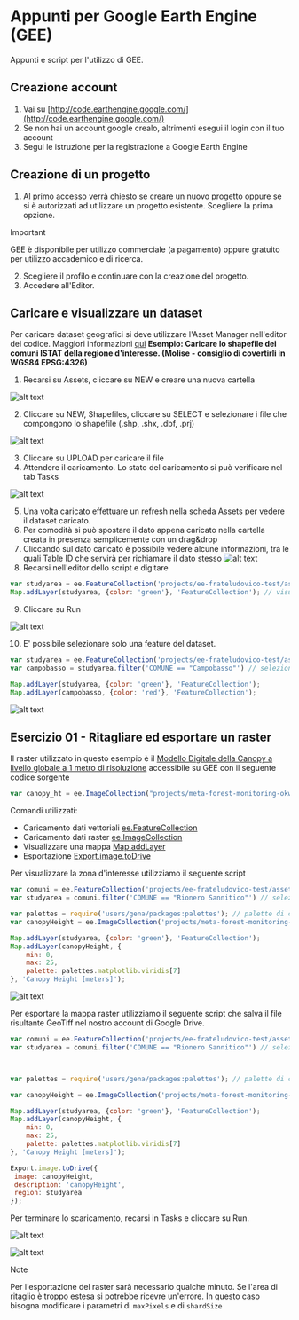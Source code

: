 # Appunti per Google Earth Engine (GEE)
Appunti e script per l'utilizzo di GEE.

## Creazione account
1. Vai su [http://code.earthengine.google.com/](http://code.earthengine.google.com/)
2. Se non hai un account google crealo, altrimenti esegui il login con il tuo account
3. Segui le istruzione per la registrazione a Google Earth Engine


## Creazione di un progetto
1. Al primo accesso verrà chiesto se creare un nuovo progetto oppure se si è autorizzati ad utilizzare un progetto esistente. Scegliere la prima opzione.
> [!IMPORTANT]  
> GEE è disponibile per utilizzo commerciale (a pagamento) oppure gratuito per utilizzo accademico e di ricerca.
2. Scegliere il profilo e continuare con la creazione del progetto.
3. Accedere all'Editor.


## Caricare e visualizzare un dataset
Per caricare dataset geografici si deve utilizzare l'Asset Manager nell'editor del codice. Maggiori informazioni [qui](https://developers.google.com/earth-engine/guides/asset_manager)
**Esempio: Caricare lo shapefile dei comuni ISTAT della regione d'interesse. (Molise - consiglio di covertirli in WGS84 EPSG:4326)**
1. Recarsi su Assets, cliccare su NEW e creare una nuova cartella

![alt text](https://github.com/ludovico85/GIS-RESOURCES/blob/master/GEE/img/img1.png?raw=true)

2. Cliccare su NEW, Shapefiles, cliccare su SELECT e selezionare i file che compongono lo shapefile (.shp, .shx, .dbf, .prj)

![alt text](https://github.com/ludovico85/GIS-RESOURCES/blob/master/GEE/img/img2.png?raw=true)

3. Cliccare su UPLOAD per caricare il file
4. Attendere il caricamento. Lo stato del caricamento si può verificare nel tab Tasks

![alt text](https://github.com/ludovico85/GIS-RESOURCES/blob/master/GEE/img/img3.png?raw=true)

5. Una volta caricato effettuare un refresh nella scheda Assets per vedere il dataset caricato.
6. Per comodità si può spostare il dato appena caricato nella cartella creata in presenza semplicemente con un drag&drop
7. Cliccando sul dato caricato è possibile vedere alcune informazioni, tra le quali Table ID che servirà per richiamare il dato stesso
![alt text](https://github.com/ludovico85/GIS-RESOURCES/blob/master/GEE/img/img4.png?raw=true)
8. Recarsi nell'editor dello script e digitare
```javascript
var studyarea = ee.FeatureCollection('projects/ee-frateludovico-test/assets/dataset/molise') // Assegna il dato alla variabile studyarea
Map.addLayer(studyarea, {color: 'green'}, 'FeatureCollection'); // visualizza il dato
```
9. Cliccare su Run

![alt text](https://github.com/ludovico85/GIS-RESOURCES/blob/master/GEE/img/img5.png?raw=true)

10. E' possibile selezionare solo una feature del dataset.
```javascript
var studyarea = ee.FeatureCollection('projects/ee-frateludovico-test/assets/dataset/molise') // Assegna il dato alla variabile studyarea
var campobasso = studyarea.filter('COMUNE == "Campobasso"') // selezione

Map.addLayer(studyarea, {color: 'green'}, 'FeatureCollection');
Map.addLayer(campobasso, {color: 'red'}, 'FeatureCollection');
```
![alt text](https://github.com/ludovico85/GIS-RESOURCES/blob/master/GEE/img/img6.png?raw=true)


## Esercizio 01 - Ritagliare ed esportare un raster
Il raster utilizzato in questo esempio è il [Modello Digitale della Canopy a livello globale a 1 metro di risoluzione](https://gee-community-catalog.org/projects/meta_trees/?fbclid=IwZXh0bgNhZW0CMTAAAR0qEUr0dSkj3WQ5cUIHvfOwjLtXFtxEeUysNqynxtBMevFEF8CaP6a0OPQ_aem_AfeRztZ1Y8TUxqdUK-xLBSjkuWb8X6HCgjwrk2FmtjCLLz3N4ZGPzqCmujvdwAwENdIdnP5aKeakRJ3LSOsSP-XE) accessibile su GEE con il seguente codice sorgente
```javascript
var canopy_ht = ee.ImageCollection("projects/meta-forest-monitoring-okw37/assets/CanopyHeight")
```

Comandi utilizzati:
- Caricamento dati vettoriali [ee.FeatureCollection](https://developers.google.com/earth-engine/apidocs/ee-featurecollection)
- Caricamento dati raster [ee.ImageCollection](https://developers.google.com/earth-engine/apidocs/ee-imagecollection)
- Visualizzare una mappa [Map.addLayer](https://developers.google.com/earth-engine/apidocs/map-addlayer)
- Esportazione [Export.image.toDrive](https://developers.google.com/earth-engine/apidocs/export-image-todrive)


Per visualizzare la zona d'interesse utilizziamo il seguente script

```javascript
var comuni = ee.FeatureCollection('projects/ee-frateludovico-test/assets/dataset/molise') // Assegna il dato alla variabile comuni
var studyarea = comuni.filter('COMUNE == "Rionero Sannitico"') // selezione del comune che viene assegnato alla nuova variabile studyarea

var palettes = require('users/gena/packages:palettes'); // palette di colori per visualizzare il dataset raster
var canopyHeight = ee.ImageCollection('projects/meta-forest-monitoring-okw37/assets/CanopyHeight').mosaic().clip(studyarea);

Map.addLayer(studyarea, {color: 'green'}, 'FeatureCollection');
Map.addLayer(canopyHeight, {
    min: 0,
    max: 25,
    palette: palettes.matplotlib.viridis[7]
}, 'Canopy Height [meters]');

```
![alt text](https://github.com/ludovico85/GIS-RESOURCES/blob/master/GEE/img/img7.png?raw=true)


Per esportare la mappa raster utilizziamo il seguente script che salva il file risultante GeoTiff nel nostro account di Google Drive.

```javascript
var comuni = ee.FeatureCollection('projects/ee-frateludovico-test/assets/dataset/molise') // Assegna il dato alla variabile comuni
var studyarea = comuni.filter('COMUNE == "Rionero Sannitico"') // selezione del comune che viene assegnato alla nuova variabile studyarea



var palettes = require('users/gena/packages:palettes'); // palette di colori per visualizzare il dataset raster

var canopyHeight = ee.ImageCollection('projects/meta-forest-monitoring-okw37/assets/CanopyHeight').mosaic().clip(studyarea); // ritaglio del raster

Map.addLayer(studyarea, {color: 'green'}, 'FeatureCollection');
Map.addLayer(canopyHeight, {
    min: 0,
    max: 25,
    palette: palettes.matplotlib.viridis[7]
}, 'Canopy Height [meters]');

Export.image.toDrive({
 image: canopyHeight,
 description: 'canopyHeight',
 region: studyarea
});

```
Per terminare lo scaricamento, recarsi in Tasks e cliccare su Run.


![alt text](https://github.com/ludovico85/GIS-RESOURCES/blob/master/GEE/img/img8.png?raw=true)

![alt text](https://github.com/ludovico85/GIS-RESOURCES/blob/master/GEE/img/img9.png?raw=true)



> [!NOTE]  
> Per l'esportazione del raster sarà necessario qualche minuto.
> Se l'area di ritaglio è troppo estesa si potrebbe ricevre un'errore. In questo caso bisogna modificare i parametri di `maxPixels` e di `shardSize`


